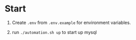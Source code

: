 # Start

1. Create `.env` from `.env.example` for environment variables.

2. run `./automation.sh up` to start up mysql

